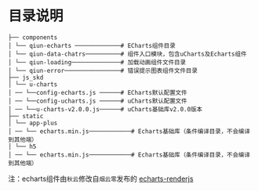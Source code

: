 # 目录说明

```
├── components
│ └── qiun-echarts ─────────────# ECharts组件目录
│ └── qiun-data-chatrs──────────# 组件入口模块，包含uCharts及Echarts组件
│ └── qiun-loading──────────────# 加载动画组件文件目录
│ └── qiun-error────────────────# 错误提示图表组件文件目录
├── js_skd
│ └── u-charts
│ ── └──config-echarts.js ──────# ECharts默认配置文件
│ ── └──config-ucharts.js ──────# uCharts默认配置文件
│ ── └──u-charts-v2.0.0.js──────# uCharts基础库v2.0.0版本
├── static
│ └── app-plus
│ ── └── echarts.min.js────────────# Echarts基础库（条件编译目录，不会编译到其他端）
│ └── h5
│ ── └── echarts.min.js────────────# Echarts基础库（条件编译目录，不会编译到其他端）
```

注：echarts组件由`秋云`修改自`烟云零`发布的 [echarts-renderjs](https://ext.dcloud.net.cn/plugin?id=1668)